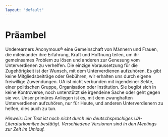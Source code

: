 ```yaml
---
layout: "default"
---
```

# Präambel

Underearners Anonymous® eine Gemeinschaft von Männern und
Frauen, die miteinander ihre Erfahrung, Kraft und Hoffnung teilen,
um ihr gemeinsames Problem zu lösen und anderen zur Genesung
vom Unterverdienen zu verhelfen. Die einzige Voraussetzung für
die Zugehörigkeit ist der Wunsch, mit dem Unterverdienen
aufzuhören. Es gibt keine Mitgliedsbeiträge oder Gebühren, wir
erhalten uns durch eigene freiwillige Zuwendungen.
UA ist nicht verbunden mit irgendeiner Sekte, einer politischen
Gruppe, Organisation oder Institution. Sie begibt sich in keine
Kontroverse, noch unterstützt sie irgendeine Sache oder geht
gegen sie vor. Unser primäres Anliegen ist es, mit dem
zwanghaften Unterverdienen aufzuhören, nur für Heute, und
anderen Unterverdienern zu helfen, dies auch zu tun.

_Hinweis: Der Text ist noch nicht durch ein deutschsprachiges UA-Literaturkomitee bestätigt. Verschiedene Versionen sind in den Meetings zur Zeit im Umlauf._
